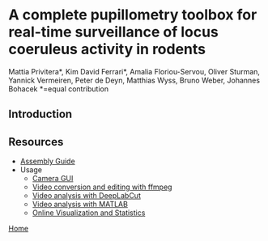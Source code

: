 # A complete pupillometry toolbox for real-time surveillance of locus coeruleus activity in rodents

Mattia Privitera*, Kim David Ferrari*, Amalia Floriou-Servou, Oliver Sturman, Yannick Vermeiren, Peter de Deyn, Matthias Wyss, Bruno Weber, Johannes Bohacek
*=equal contribution

## Introduction


## Resources
- [Assembly Guide](/ASSEMBLY.md)
- Usage
  - [Camera GUI](CAMGUI.md)
  - [Video conversion and editing with ffmpeg](FFMPEG.md)
  - [Video analysis with DeepLabCut](DEEPLABCUT.md)
  - [Video analysis with MATLAB](MATLAB.md)
  - [Online Visualization and Statistics](APP.md)

[Home](./index.html)
